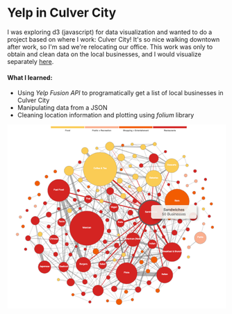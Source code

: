 # Yelp in Culver City

I was exploring d3 (javascript) for data visualization and wanted to do a project based on where I work: Culver City! It's so nice walking downtown after work, so I'm sad we're relocating our office. This work was only to obtain and clean data on the local businesses, and I would visualize separately [here](https://github.com/sarinac/Visual-Sandbox/tree/master/01_yelp_in_culver_city).  

#### What I learned:

* Using *Yelp Fusion API* to programatically get a list of local businesses in Culver City
* Manipulating data from a JSON
* Cleaning location information and plotting using *folium* library

![Culver City Map](./images/image-1.png)
